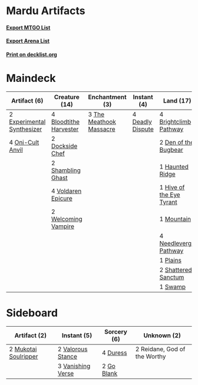 # Mardu Artifacts

#### [Export MTGO List](../collection/Mardu%20Artifacts/Mardu%20Artifacts.txt)
#### [Export Arena List](../collection/Mardu%20Artifacts/Mardu%20Artifacts_arena.txt)
#### [Print on decklist.org](http://decklist.org/?deckmain=1%09Agadeem's%20Awakening%0A4%09Blightstep%20Pathway%0A4%09Bloodtithe%20Harvester%0A4%09Brightclimb%20Pathway%0A4%09Deadly%20Dispute%0A2%09Den%20of%20the%20Bugbear%0A2%09Dockside%20Chef%0A2%09Experimental%20Synthesizer%0A1%09Haunted%20Ridge%0A1%09Hive%20of%20the%20Eye%20Tyrant%0A1%09Mountain%0A4%09Needleverge%20Pathway%0A4%09Oni-Cult%20Anvil%0A1%09Plains%0A4%09Rite%20of%20Oblivion%0A2%09Shambling%20Ghast%0A2%09Shattered%20Sanctum%0A1%09Shatterskull%20Smashing%0A1%09Swamp%0A3%09The%20Meathook%20Massacre%0A2%09Voldaren%20Bloodcaster%0A4%09Voldaren%20Epicure%0A4%09Wedding%20Announcement%0A2%09Welcoming%20Vampire&deckside=4%09Duress%0A2%09Go%20Blank%0A2%09Mukotai%20Soulripper%0A2%09Reidane,%20God%20of%20the%20Worthy%0A2%09Valorous%20Stance%0A3%09Vanishing%20Verse)
# Maindeck

|                                            Artifact (6)                                             |                                          Creature (14)                                          |                                         Enchantment (3)                                          |                                        Instant (4)                                        |                                             Land (17)                                             |                                           Sorcery (6)                                            |     Unknown (10)     |
|-----------------------------------------------------------------------------------------------------|-------------------------------------------------------------------------------------------------|--------------------------------------------------------------------------------------------------|-------------------------------------------------------------------------------------------|---------------------------------------------------------------------------------------------------|--------------------------------------------------------------------------------------------------|----------------------|
|2 [Experimental Synthesizer](http://gatherer.wizards.com/Pages/Card/Details.aspx?multiverseid=548440)|4 [Bloodtithe Harvester](http://gatherer.wizards.com/Pages/Card/Details.aspx?multiverseid=541102)|3 [The Meathook Massacre](http://gatherer.wizards.com/Pages/Card/Details.aspx?multiverseid=534886)|4 [Deadly Dispute](http://gatherer.wizards.com/Pages/Card/Details.aspx?multiverseid=527381)|4 [Brightclimb Pathway](http://gatherer.wizards.com/Pages/Card/Details.aspx?multiverseid=491911)   |1 [Agadeem's Awakening](http://gatherer.wizards.com/Pages/Card/Details.aspx?multiverseid=491723)  |4 Blightstep Pathway  |
|4 [Oni-Cult Anvil](http://gatherer.wizards.com/Pages/Card/Details.aspx?multiverseid=548543)          |2 [Dockside Chef](http://gatherer.wizards.com/Pages/Card/Details.aspx?multiverseid=548391)       |                                                                                                  |                                                                                           |2 [Den of the Bugbear](http://gatherer.wizards.com/Pages/Card/Details.aspx?multiverseid=527541)    |4 [Rite of Oblivion](http://gatherer.wizards.com/Pages/Card/Details.aspx?multiverseid=535033)     |2 Voldaren Bloodcaster|
|                                                                                                     |2 [Shambling Ghast](http://gatherer.wizards.com/Pages/Card/Details.aspx?multiverseid=527406)     |                                                                                                  |                                                                                           |1 [Haunted Ridge](http://gatherer.wizards.com/Pages/Card/Details.aspx?multiverseid=535061)         |1 [Shatterskull Smashing](http://gatherer.wizards.com/Pages/Card/Details.aspx?multiverseid=491802)|4 Wedding Announcement|
|                                                                                                     |4 [Voldaren Epicure](http://gatherer.wizards.com/Pages/Card/Details.aspx?multiverseid=541041)    |                                                                                                  |                                                                                           |1 [Hive of the Eye Tyrant](http://gatherer.wizards.com/Pages/Card/Details.aspx?multiverseid=527545)|                                                                                                  |                      |
|                                                                                                     |2 [Welcoming Vampire](http://gatherer.wizards.com/Pages/Card/Details.aspx?multiverseid=540882)   |                                                                                                  |                                                                                           |1 [Mountain](http://gatherer.wizards.com/Pages/Card/Details.aspx?multiverseid=439859)              |                                                                                                  |                      |
|                                                                                                     |                                                                                                 |                                                                                                  |                                                                                           |4 [Needleverge Pathway](http://gatherer.wizards.com/Pages/Card/Details.aspx?multiverseid=491918)   |                                                                                                  |                      |
|                                                                                                     |                                                                                                 |                                                                                                  |                                                                                           |1 [Plains](http://gatherer.wizards.com/Pages/Card/Details.aspx?multiverseid=439856)                |                                                                                                  |                      |
|                                                                                                     |                                                                                                 |                                                                                                  |                                                                                           |2 [Shattered Sanctum](http://gatherer.wizards.com/Pages/Card/Details.aspx?multiverseid=541140)     |                                                                                                  |                      |
|                                                                                                     |                                                                                                 |                                                                                                  |                                                                                           |1 [Swamp](http://gatherer.wizards.com/Pages/Card/Details.aspx?multiverseid=439858)                 |                                                                                                  |                      |


# Sideboard

|                                         Artifact (2)                                          |                                        Instant (5)                                         |                                     Sorcery (6)                                     |        Unknown (2)         |
|-----------------------------------------------------------------------------------------------|--------------------------------------------------------------------------------------------|-------------------------------------------------------------------------------------|----------------------------|
|2 [Mukotai Soulripper](http://gatherer.wizards.com/Pages/Card/Details.aspx?multiverseid=548413)|2 [Valorous Stance](http://gatherer.wizards.com/Pages/Card/Details.aspx?multiverseid=391950)|4 [Duress](http://gatherer.wizards.com/Pages/Card/Details.aspx?multiverseid=14557)   |2 Reidane, God of the Worthy|
|                                                                                               |3 [Vanishing Verse](http://gatherer.wizards.com/Pages/Card/Details.aspx?multiverseid=513736)|2 [Go Blank](http://gatherer.wizards.com/Pages/Card/Details.aspx?multiverseid=513549)|                            |

